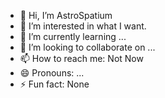 - 👋 Hi, I’m AstroSpatium
- 👀 I’m interested in what I want.
- 🌱 I’m currently learning ...
- 💞️ I’m looking to collaborate on ...
- 📫 How to reach me: Not Now
- 😄 Pronouns: ...
- ⚡ Fun fact: None

<!---
AstroSpatium/AstroSpatium is a ✨ special ✨ repository because its `README.md` (this file) appears on your GitHub profile.
You can click the Preview link to take a look at your changes.
--->
